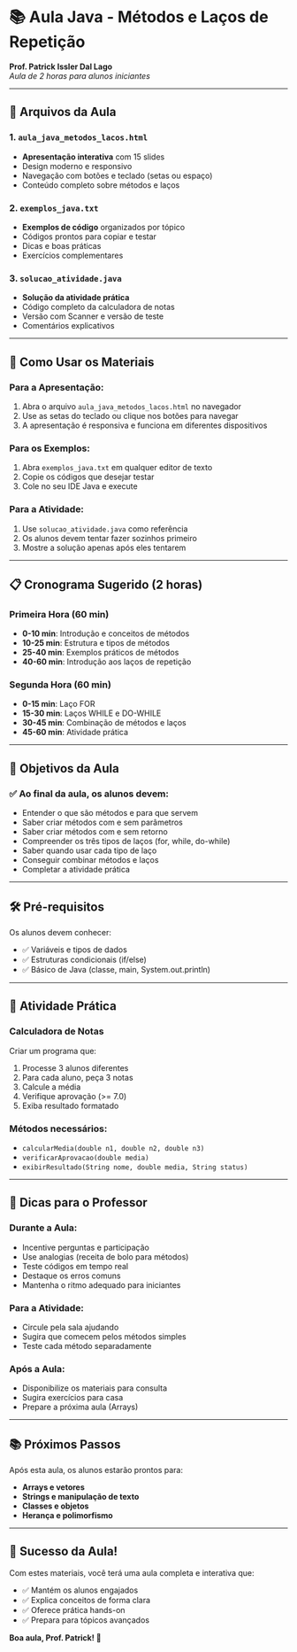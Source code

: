 # 📚 Aula Java - Métodos e Laços de Repetição

**Prof. Patrick Issler Dal Lago**  
*Aula de 2 horas para alunos iniciantes*

---

## 📁 Arquivos da Aula

### 1. `aula_java_metodos_lacos.html`
- **Apresentação interativa** com 15 slides
- Design moderno e responsivo
- Navegação com botões e teclado (setas ou espaço)
- Conteúdo completo sobre métodos e laços

### 2. `exemplos_java.txt`
- **Exemplos de código** organizados por tópico
- Códigos prontos para copiar e testar
- Dicas e boas práticas
- Exercícios complementares

### 3. `solucao_atividade.java`
- **Solução da atividade prática**
- Código completo da calculadora de notas
- Versão com Scanner e versão de teste
- Comentários explicativos

---

## 🎯 Como Usar os Materiais

### Para a Apresentação:
1. Abra o arquivo `aula_java_metodos_lacos.html` no navegador
2. Use as setas do teclado ou clique nos botões para navegar
3. A apresentação é responsiva e funciona em diferentes dispositivos

### Para os Exemplos:
1. Abra `exemplos_java.txt` em qualquer editor de texto
2. Copie os códigos que desejar testar
3. Cole no seu IDE Java e execute

### Para a Atividade:
1. Use `solucao_atividade.java` como referência
2. Os alunos devem tentar fazer sozinhos primeiro
3. Mostre a solução apenas após eles tentarem

---

## 📋 Cronograma Sugerido (2 horas)

### **Primeira Hora (60 min)**
- **0-10 min**: Introdução e conceitos de métodos
- **10-25 min**: Estrutura e tipos de métodos
- **25-40 min**: Exemplos práticos de métodos
- **40-60 min**: Introdução aos laços de repetição

### **Segunda Hora (60 min)**
- **0-15 min**: Laço FOR
- **15-30 min**: Laços WHILE e DO-WHILE
- **30-45 min**: Combinação de métodos e laços
- **45-60 min**: Atividade prática

---

## 🎯 Objetivos da Aula

### ✅ Ao final da aula, os alunos devem:
- Entender o que são métodos e para que servem
- Saber criar métodos com e sem parâmetros
- Saber criar métodos com e sem retorno
- Compreender os três tipos de laços (for, while, do-while)
- Saber quando usar cada tipo de laço
- Conseguir combinar métodos e laços
- Completar a atividade prática

---

## 🛠️ Pré-requisitos

Os alunos devem conhecer:
- ✅ Variáveis e tipos de dados
- ✅ Estruturas condicionais (if/else)
- ✅ Básico de Java (classe, main, System.out.println)

---

## 📝 Atividade Prática

### **Calculadora de Notas**
Criar um programa que:
1. Processe 3 alunos diferentes
2. Para cada aluno, peça 3 notas
3. Calcule a média
4. Verifique aprovação (>= 7.0)
5. Exiba resultado formatado

### **Métodos necessários:**
- `calcularMedia(double n1, double n2, double n3)`
- `verificarAprovacao(double media)`
- `exibirResultado(String nome, double media, String status)`

---

## 🔧 Dicas para o Professor

### **Durante a Aula:**
- Incentive perguntas e participação
- Use analogias (receita de bolo para métodos)
- Teste códigos em tempo real
- Destaque os erros comuns
- Mantenha o ritmo adequado para iniciantes

### **Para a Atividade:**
- Circule pela sala ajudando
- Sugira que comecem pelos métodos simples
- Teste cada método separadamente

### **Após a Aula:**
- Disponibilize os materiais para consulta
- Sugira exercícios para casa
- Prepare a próxima aula (Arrays)

---

## 📚 Próximos Passos

Após esta aula, os alunos estarão prontos para:
- **Arrays e vetores**
- **Strings e manipulação de texto**
- **Classes e objetos**
- **Herança e polimorfismo**

---

## 🎉 Sucesso da Aula!

Com estes materiais, você terá uma aula completa e interativa que:
- ✅ Mantém os alunos engajados
- ✅ Explica conceitos de forma clara
- ✅ Oferece prática hands-on
- ✅ Prepara para tópicos avançados

**Boa aula, Prof. Patrick! 🚀**
